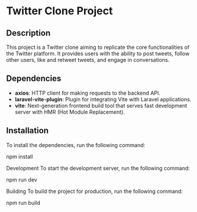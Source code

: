 # Twitter Clone Project

## Description
This project is a Twitter clone aiming to replicate the core functionalities of the Twitter platform. It provides users with the ability to post tweets, follow other users, like and retweet tweets, and engage in conversations.

## Dependencies
- **axios**: HTTP client for making requests to the backend API.
- **laravel-vite-plugin**: Plugin for integrating Vite with Laravel applications.
- **vite**: Next-generation frontend build tool that serves fast development server with HMR (Hot Module Replacement).

## Installation
To install the dependencies, run the following command:

npm install

Development
To start the development server, run the following command:

npm run dev

Building
To build the project for production, run the following command:

npm run build
